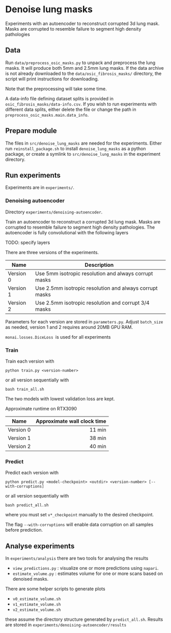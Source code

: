 # Denoise lung masks
Experiments with an autoencoder to reconstruct corrupted 3d lung mask.
Masks are corrupted to resemble failure to segment high density pathologies

## Data
Run `data/preprocess_osic_masks.py` to unpack and preprocess the lung masks. It will produce both 5mm and 2.5mm lung masks.
If the data archive is not already downloaded to the `data/osic_fibrosis_masks/` directory, the script will print instructions for downloading.

Note that the preprocessing will take some time.

A data-info file defining dataset splits is provided in `osic_fibrosis_masks/data-info.csv`. If you wish to run experiments with different data splits, either delete the file or change the path in `preprocess_osic_masks.main.data_info`.


## Prepare module
The files in `src/denoise_lung_masks` are needed for the experiments. Either run `reinstall_package.sh` to install `denoise_lung_masks` as a python package, or create a symlink to `src/denoise_lung_masks` in the experiment directory.

## Run experiments
Experiments are in `experiments/`. 

### Denoising autoencoder
Directory `experiments/denoising-autoencoder`.

Train an autoencoder to reconstruct a corrupted 3d lung mask. Masks are corrupted to resemble failure to segment high density pathologies.
The autoencoder is fully convolutional with the following layers 

TODO: specify layers


There are three versions of the experiments.

| Name      | Description                                             |
|-----------|---------------------------------------------------------|
| Version 0 | Use 5mm isotropic resolution and always corrupt masks   |
| Version 1 | Use 2.5mm isotropic resolution and always corrupt masks |
| Version 2 | Use 2.5mm isotropic resolution and corrupt 3/4 masks    |


Parameters for each version are stored in `parameters.py`. Adjust `batch_size` as needed, version 1 and 2 requires around 20MB GPU RAM.

`monai.losses.DiceLoss `is used for all experiments


### Train
Train each version with

	python train.py <version-number>
	
or all version sequentially with

	bash train_all.sh
	
The two models with lowest validation loss are kept. 

Approximate runtime on RTX3090

| Name      | Approximate wall clock time  |
|-----------|-----------------------------:|
| Version 0 |                       11 min |
| Version 1 |                       38 min |
| Version 2 |                       40 min |



### Predict
Predict each version with

	python predict.py <model-checkpoint> <outdir> <version-number> [--with-corruptions]
	
or all version sequentially with

	bash predict_all.sh
	
where you must set `v*_checkpoint` manually to the desired checkpoint.
		
The flag `--with-corruptions` will enable data corruption on all samples before prediction.


## Analyse experiments
In `experiments/analysis` there are two tools for analysing the results

* `view_predictions.py` : visualize one or more predictions using `napari`.
* `estimate_volume.py` : estimates volume for one or more scans based on denoised masks.

There are some helper scripts to generate plots

* `v0_estimate_volume.sh`
* `v1_estimate_volume.sh`
* `v2_estimate_volume.sh`

these assume the directory structure generated by `predict_all.sh`.
Results are stored in `experiments/denoising-autoencoder/results`
